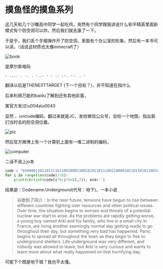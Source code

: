 # 摸鱼怪的摸鱼系列

这几天和几个沙雕高中同学一起吃鸡，突然有个同学跟我讲说什么和平精英里面新模式有个防空洞可以炸。然后我们就去康了一下。

于是乎，我们丢个手榴弹炸开了防空洞，里面有个办公室的形象。然后有一本书可以读。（话说这材质也太像minecraft了）

![book](http://q636fdwwj.bkt.clouddn.com/book.PNG)

是摩尔斯电码

```摩尔斯
- .... . -. . -..- - - .- .-. --. . -
```

翻译以后是THENEXTTARGET (下一个目标？)，并不知道在指什么

后来利用万能的baidu了解到还有其他彩蛋，

某官方发过\u004a\u0043

显然 ，unicode编码，翻过来就是JC，发给微信公众号，会给一个地图，指出我们当时去的防空洞位置。

![pic](http://q636fdwwj.bkt.clouddn.com/map.JPG)

然后官方微博上有一个计算机上面有一堆二进制的编码，

![computer](http://q636fdwwj.bkt.clouddn.com/computer%20.JPG)

二话不说上jo本

```python
code = "0100001101101111011001000110010101101110011000010110110101100101001110100101010101101110011001000110010101110010011001110111001001101111011101010110111001100100"
for i in range(len(code)//8):
	print(chr(int(code[i*8:i*8+8],2)), end='')
```

结果是：Codename:Underground(代号：地下)，一本小说

> 谷歌到了简介：In the near future, tensions have begun to rise between different countries fighting over resources and other political issues. Over time, the situation begins to worsen and threats of a potential nuclear war start to arise. As the problems are rapidly getting worse, a young boy named Arki and his family, who live in a small city in France, are living another seemingly normal day getting ready to go throughout their day, but something very bad has happened. Panic begins to spread all throughout the town as they begin to flee to underground shelters. Life underground was very different, and nobody was allowed to leave, but Arki is very curious and wants to learn more about what really happened on that horrifying day.

可能下个图是地下城？我也不太懂。